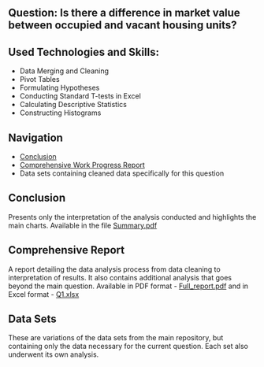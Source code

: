 ## **Question**: Is there a difference in market value between occupied and vacant housing units?

## Used Technologies and Skills:

- Data Merging and Cleaning
- Pivot Tables
- Formulating Hypotheses
- Conducting Standard T-tests in Excel
- Calculating Descriptive Statistics
- Constructing Histograms

## Navigation
- [Conclusion](./Summary.pdf)
- [Comprehensive Work Progress Report](./Full_report.pdf)
- Data sets containing cleaned data specifically for this question

## Conclusion
Presents only the interpretation of the analysis conducted and highlights the main charts. Available in the file [Summary.pdf](./Summary.pdf)

## Comprehensive Report
A report detailing the data analysis process from data cleaning to interpretation of results. It also contains additional analysis that goes beyond the main question. Available in PDF format - [Full_report.pdf](./Full_report.pdf) and in Excel format - [Q1.xlsx](./Q1.xlsx)

## Data Sets
These are variations of the data sets from the main repository, but containing only the data necessary for the current question. Each set also underwent its own analysis.
